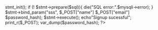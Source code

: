 <?php

if (empty($_POST{"name"})){
    die("Name is required");
}

if(! filter_var($_POST{"email"},ILTER_VALIDATE_EMAIL)){
   die("Valid email is Required");
   }
   
   if(strlen($_POST{"password"})< 8){
     die("Passwprdmust be at least 8 charters");
   }
     




if (! preg_match("/[a-z}/i", $_POST["password"]){
  die("Password must contain at least one letter");
  }

if (! preg_match("/[0-9}/i", $_POST["password"]){
  die("Password must contain at least one number");
}
     
   $password_hash = password_Hash($_POST["password"], PASSWORD_DEFAULT);
   
$mysqli = require _DIR_."/database.php";
     
$sql ="INSERT INTO users (name, email, password_hash)
       VALUES(?, ?, ?)";

$stmt = $mysqli->stmt_init();

if (! $stmt->prepare($sql)){
    die("SQL error:".$mysqli->error);
}

$stmt->bind_param("sss",
                  $_POST["name"]
                  $_POST["email"]
                  $password_hash);

$stmt->execute();

echo"Signup sucessful";

     print_r($_POST);
     var_dump($password_hash);

?>
